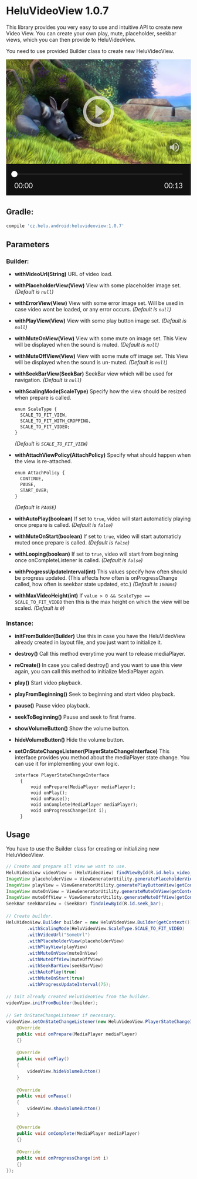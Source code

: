# HeluVideoView 1.0.7
This library provides you very easy to use and intuitive API to create new Video View. You can create your own play, mute, placeholder, seekbar views, which you can then provide to HeluVideoView.

You need to use provided Builder class to create new HeluVideoView.

![Alt text](./extras/HeluVideoView.png?raw=true "HeluVideoView")


## Gradle:
```groovy
compile 'cz.helu.android:heluvideoview:1.0.7'
```


## Parameters

### Builder:
* **withVideoUrl(String)**
  URL of video load.
  
* **withPlaceholderView(View)**
  View with some placeholder image set.
  *(Default is ```null```)*
    
* **withErrorView(View)**
  View with some error image set. Will be used in case video wont be loaded, or any error occurs.
  *(Default is ```null```)*
  
* **withPlayView(View)**
  View with some play button image set.
  *(Default is ```null```)*
  
* **withMuteOnView(View)**
  View with some mute on image set. This View will be displayed when the sound is muted.
  *(Default is ```null```)*
  
* **withMuteOffView(View)**
  View with some mute off image set. This View will be displayed when the sound is un-muted.
  *(Default is ```null```)*
  
* **withSeekBarView(SeekBar)**
  SeekBar view which will be used for navigation.
  *(Default is ```null```)*
  
* **withScalingMode(ScaleType)**
  Specify how the view should be resized when prepare is called.
  ```
  enum ScaleType {
  	SCALE_TO_FIT_VIEW,
  	SCALE_TO_FIT_WITH_CROPPING,
  	SCALE_TO_FIT_VIDEO;
  }
  ```
  *(Default is ```SCALE_TO_FIT_VIEW```)*
  
* **withAttachViewPolicy(AttachPolicy)**
  Specify what should happen when the view is re-attached.
  ```
  enum AttachPolicy {
  	CONTINUE,
  	PAUSE,
  	START_OVER;
  }
  ```
  *(Default is ```PAUSE```)*
  
* **withAutoPlay(boolean)**
  If set to ```true```, video will start automaticly playing once prepare is called.
   *(Default is ```false```)*
  
* **withMuteOnStart(boolean)**
  If set to ```true```, video will start automaticly muted once prepare is called.
   *(Default is ```false```)*
  
* **withLooping(boolean)**
  If set to ```true```, video will start from beginning once onCompleteListener is called.
   *(Default is ```false```)*
  
* **withProgressUpdateInterval(int)**
  This values specify how often should be progress updated. (This affects how often is onProgressChange called, how often is seekbar state updated, etc.)
   *(Default is ```1000ms```)*

* **withMaxVideoHeight(int)**
  If ```value > 0 && ScaleType == SCALE_TO_FIT_VIDEO``` then this is the max height on which the view will be scaled.
   *(Default is ```0```)*

### Instance:
* **initFromBuilder(Builder)**
  Use this in case you have the HeluVideoView already created in layout file, and you just want to initialize it.
  
* **destroy()**
  Call this method everytime you want to release mediaPlayer.
  
* **reCreate()**
  In case you called destroy() and you want to use this view again, you can call this method to initialize MediaPlayer again.
  
* **play()**
  Start video playback.
  
* **playFromBeginning()**
  Seek to beginning and start video playback.
  
* **pause()**
  Pause video playback.
  
* **seekToBeginning()**
  Pause and seek to first frame.
    
* **showVolumeButton()**
  Show the volume button.
  
* **hideVolumeButton()**
  Hide the volume button.
  
* **setOnStateChangeListener(PlayerStateChangeInterface)**
  This interface provides you method about the mediaPlayer state change. You can use it for implementing your own logic.
  ```
  interface PlayerStateChangeInterface
	{
		void onPrepare(MediaPlayer mediaPlayer);
		void onPlay();
		void onPause();
		void onComplete(MediaPlayer mediaPlayer);
		void onProgressChange(int i);
	}
  ```

## Usage
You have to use the Builder class for creating or initializing new HeluVideoView.

```java
// Create and prepare all view we want to use.
HeluVideoView videoView = (HeluVideoView) findViewById(R.id.helu_video_view);
ImageView placeholderView = ViewGeneratorUtility.generatePlaceholderView(getContext());
ImageView playView = ViewGeneratorUtility.generatePlayButtonView(getContext());
ImageView muteOnView = ViewGeneratorUtility.generateMuteOnView(getContext());
ImageView muteOffView = ViewGeneratorUtility.generateMuteOffView(getContext());
SeekBar seekBarView = (SeekBar) findViewById(R.id.seek_bar);

// Create builder.
HeluVideoView.Builder builder = new HeluVideoView.Builder(getContext())
		.withScalingMode(HeluVideoView.ScaleType.SCALE_TO_FIT_VIDEO)
		.withVideoUrl("SomeUrl")
		.withPlaceholderView(placeholderView)
		.withPlayView(playView)
		.withMuteOnView(muteOnView)
		.withMuteOffView(muteOffView)
		.withSeekBarView(seekBarView)
		.withAutoPlay(true)
		.withMuteOnStart(true)
		.withProgressUpdateInterval(75);

// Init already created HeluVideoView from the builder.
videoView.initFromBuilder(builder);

// Set OnStateChangeListener if necessary.
videoView.setOnStateChangeListener(new HeluVideoView.PlayerStateChangeInterface() {
	@Override
	public void onPrepare(MediaPlayer mediaPlayer)
	{}

	@Override
	public void onPlay()
	{
		videoView.hideVolumeButton()
	}

	@Override
	public void onPause()
	{
		videoView.showVolumeButton()
	}

	@Override
	public void onComplete(MediaPlayer mediaPlayer)
	{}

	@Override
	public void onProgressChange(int i)
	{}
});

```